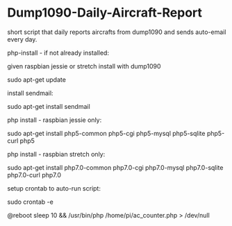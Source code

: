 # Dump1090-Daily-Aircraft-Report

short script that daily reports aircrafts from dump1090 and sends auto-email every day.



php-install - if not already installed:    

given raspbian jessie or stretch install with dump1090

sudo apt-get update

install sendmail:

sudo apt-get install sendmail

php install - raspbian jessie only:

sudo apt-get install php5-common php5-cgi php5-mysql php5-sqlite php5-curl php5

php install - raspbian stretch only:

sudo apt-get install php7.0-common php7.0-cgi php7.0-mysql php7.0-sqlite php7.0-curl php7.0

setup crontab to auto-run script:

sudo crontab -e

@reboot sleep 10 && /usr/bin/php /home/pi/ac_counter.php > /dev/null
